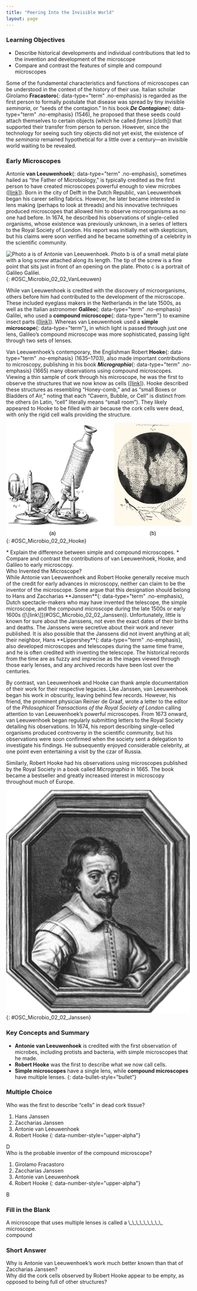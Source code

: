 ```yaml
---
title: "Peering Into the Invisible World"
layout: page
---
```



### Learning Objectives

* Describe historical developments and individual contributions that led to the invention and development of the microscope
* Compare and contrast the features of simple and compound microscopes

Some of the fundamental characteristics and functions of microscopes can be understood in the context of the history of their use. Italian scholar Girolamo **Fracastoro**{: data-type="term" .no-emphasis} is regarded as the first person to formally postulate that disease was spread by tiny invisible *seminaria*, or “seeds of the contagion.” In his book ***De Contagione***{: data-type="term" .no-emphasis} (1546), he proposed that these seeds could attach themselves to certain objects (which he called *fomes* \[cloth\]) that supported their transfer from person to person. However, since the technology for seeing such tiny objects did not yet exist, the existence of the *seminaria* remained hypothetical for a little over a century—an invisible world waiting to be revealed.

### Early Microscopes

Antonie **van Leeuwenhoek**{: data-type="term" .no-emphasis}, sometimes hailed as “the Father of Microbiology,” is typically credited as the first person to have created microscopes powerful enough to view microbes ([\[link\]](#OSC_Microbio_02_02_VanLeeuwen)). Born in the city of Delft in the Dutch Republic, van Leeuwenhoek began his career selling fabrics. However, he later became interested in lens making (perhaps to look at threads) and his innovative techniques produced microscopes that allowed him to observe microorganisms as no one had before. In 1674, he described his observations of single-celled organisms, whose existence was previously unknown, in a series of letters to the Royal Society of London. His report was initially met with skepticism, but his claims were soon verified and he became something of a celebrity in the scientific community.

 ![Photo a is of Antonie van Leeuwenhoek. Photo b is of a small metal plate with a long screw attached along its length. The tip of the screw is a fine point that sits just in front of an opening on the plate. Photo c is a portrait of Galileo Galilei.](../resources/OSC_Microbio_02_02_VanLeeuwen.jpg "(a) Antonie van Leeuwenhoek (1632&#x2013;1723) is credited as being the first person to observe microbes, including bacteria, which he called &#x201C;animalcules&#x201D; and &#x201C;wee little beasties.&#x201D; (b) Even though van Leeuwenhoek&#x2019;s microscopes were simple microscopes (as seen in this replica), they were more powerful and provided better resolution than the compound microscopes of his day. (c) Though more famous for developing the telescope, Galileo Galilei (1564&#x2013;1642) was also one of the pioneers of microscopy. (credit b: modification of work by &#x201C;Wellcome Images&#x201D;/Wikimedia Commons)"){: #OSC_Microbio_02_02_VanLeeuwen}

While van Leeuwenhoek is credited with the discovery of microorganisms, others before him had contributed to the development of the microscope. These included eyeglass makers in the Netherlands in the late 1500s, as well as the Italian astronomer **Galileo**{: data-type="term" .no-emphasis} Galilei, who used a **compound microscope**{: data-type="term"} to examine insect parts ([\[link\]](#OSC_Microbio_02_02_VanLeeuwen)). Whereas van Leeuwenhoek used a **simple microscope**{: data-type="term"}**,** in which light is passed through just one lens, Galileo’s compound microscope was more sophisticated, passing light through two sets of lenses.

Van Leeuwenhoek’s contemporary, the Englishman Robert **Hooke**{: data-type="term" .no-emphasis} (1635–1703), also made important contributions to microscopy, publishing in his book ***Micrographia***{: data-type="term" .no-emphasis} (1665) many observations using compound microscopes. Viewing a thin sample of cork through his microscope, he was the first to observe the structures that we now know as cells ([\[link\]](#OSC_Microbio_02_02_Hooke)). Hooke described these structures as resembling “Honey-comb,” and as “small Boxes or Bladders of Air,” noting that each “Cavern, Bubble, or Cell” is distinct from the others (in Latin, “cell” literally means “small room”). They likely appeared to Hooke to be filled with air because the cork cells were dead, with only the rigid cell walls providing the structure.

 ![The microscope drawing in a shows a tube with an eyepiece at the top and a small lens pointed at the circle on the base of the apparatus. A larger lens focuses light from a candle at the circle on the base of the apparatus. Figure b shows a drawing of a leaf at the bottom above that is a black circle with two large, irregular shaped regions. Each of these regions is filled with tiny white rectangles arranged in rows.](../resources/OSC_Microbio_02_02_Hooke.jpg "Robert Hooke used his (a) compound microscope to view (b) cork cells. Both of these engravings are from his seminal work Micrographia, published in 1665."){: #OSC_Microbio_02_02_Hooke}

<div data-type="note" class="microbiology check-your-understanding" markdown="1">
* Explain the difference between simple and compound microscopes.
* Compare and contrast the contributions of van Leeuwenhoek, Hooke, and Galileo to early microscopy.

</div>

<div data-type="note" class="microbiology micro-connection" markdown="1">
<div data-type="title">
Who Invented the Microscope?
</div>
While Antonie van Leeuwenhoek and Robert Hooke generally receive much of the credit for early advances in microscopy, neither can claim to be the inventor of the microscope. Some argue that this designation should belong to Hans and Zaccharias **Janssen**{: data-type="term" .no-emphasis}, Dutch spectacle-makers who may have invented the telescope, the simple microscope, and the compound microscope during the late 1500s or early 1600s ([\[link\]](#OSC_Microbio_02_02_Janssen)). Unfortunately, little is known for sure about the Janssens, not even the exact dates of their births and deaths. The Janssens were secretive about their work and never published. It is also possible that the Janssens did not invent anything at all; their neighbor, Hans **Lippershey**{: data-type="term" .no-emphasis}, also developed microscopes and telescopes during the same time frame, and he is often credited with inventing the telescope. The historical records from the time are as fuzzy and imprecise as the images viewed through those early lenses, and any archived records have been lost over the centuries.

By contrast, van Leeuwenhoek and Hooke can thank ample documentation of their work for their respective legacies. Like Janssen, van Leeuwenhoek began his work in obscurity, leaving behind few records. However, his friend, the prominent physician Reinier de Graaf, wrote a letter to the editor of the *Philosophical Transactions of the Royal Society of London* calling attention to van Leeuwenhoek’s powerful microscopes. From 1673 onward, van Leeuwenhoek began regularly submitting letters to the Royal Society detailing his observations. In 1674, his report describing single-celled organisms produced controversy in the scientific community, but his observations were soon confirmed when the society sent a delegation to investigate his findings. He subsequently enjoyed considerable celebrity, at one point even entertaining a visit by the czar of Russia.

Similarly, Robert Hooke had his observations using microscopes published by the Royal Society in a book called *Micrographia* in 1665. The book became a bestseller and greatly increased interest in microscopy throughout much of Europe.

![A photo of Zaccharias Janssen is shown](../resources/OSC_Microbio_02_02_Janssen.jpg "Zaccharias Janssen, along with his father Hans, may have invented the telescope, the simple microscope, and the compound microscope during the late 1500s or early 1600s. The historical evidence is inconclusive."){: #OSC_Microbio_02_02_Janssen}


</div>

### Key Concepts and Summary

* **Antonie van Leeuwenhoek** is credited with the first observation of microbes, including protists and bacteria, with simple microscopes that he made.
* **Robert Hooke** was the first to describe what we now call cells.
* **Simple microscopes** have a single lens, while **compound microscopes** have multiple lenses.
{: data-bullet-style="bullet"}

### Multiple Choice

<div data-type="exercise">
<div data-type="problem" markdown="1">
Who was the first to describe “cells” in dead cork tissue?

1.  Hans Janssen
2.  Zaccharias Janssen
3.  Antonie van Leeuwenhoek
4.  Robert Hooke
{: data-number-style="upper-alpha"}

</div>
<div data-type="solution" markdown="1">
D

</div>
</div>

<div data-type="exercise">
<div data-type="problem" markdown="1">
Who is the probable inventor of the compound microscope?

1.  Girolamo Fracastoro
2.  Zaccharias Janssen
3.  Antonie van Leeuwenhoek
4.  Robert Hooke
{: data-number-style="upper-alpha"}

</div>
<div data-type="solution" markdown="1">
B

</div>
</div>

### Fill in the Blank

<div data-type="exercise">
<div data-type="problem" markdown="1">
A microscope that uses multiple lenses is called a \_\_\_\_\_\_\_\_\_ microscope.

</div>
<div data-type="solution" markdown="1">
compound

</div>
</div>

### Short Answer

<div data-type="exercise">
<div data-type="problem" markdown="1">
Why is Antonie van Leeuwenhoek’s work much better known than that of Zaccharias Janssen?

</div>
</div>

<div data-type="exercise">
<div data-type="problem" markdown="1">
Why did the cork cells observed by Robert Hooke appear to be empty, as opposed to being full of other structures?

</div>
</div>

